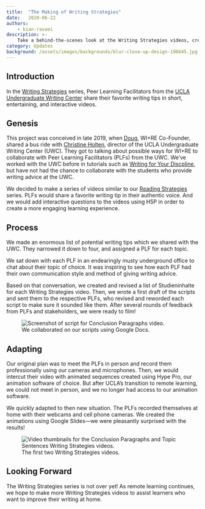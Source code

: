 ```yaml
---
title:  "The Making of Writing Strategies"
date:   2020-06-22
authors:
    - kian-ravaei
description: >-
    Take a behind-the-scenes look at the Writing Strategies videos, created in collaboration with the UCLA Undergraduate Writing Center.
category: Updates
background: /assets/images/backgrounds/blur-close-up-design-196645.jpg
---
```


## Introduction

In the [Writing Strategies](https://uclalibrary.github.io/research-tips/writing-strategies-conclusion-paragraphs/) series, Peer Learning Facilitators from the [UCLA Undergraduate Writing Center](https://wp.ucla.edu/wc/) share their favorite writing tips in short, entertaining, and interactive videos.

## Genesis

This project was conceived in late 2019, when [Doug](https://uclalibrary.github.io/research-tips/about/creative-team/doug/), WI+RE Co-Founder, shared a bus ride with [Christine Holten](https://wp.ucla.edu/person/christine-holten-2/), director of the UCLA Undergraduate Writing Center (UWC). They got to talking about possible ways for WI+RE to collaborate with Peer Learning Facilitators (PLFs) from the UWC. We’ve worked with the UWC before in tutorials such as [Writing for Your Discpline](https://uclalibrary.github.io/research-tips/writing-for-your-discipline/), but have not had the chance to collaborate with the students who provide writing advice at the UWC.

We decided to make a series of videos similar to our [Reading Strategies](https://uclalibrary.github.io/research-tips/reading-strategies/) series. PLFs would share a favorite writing tip in their authentic voice. And we would add interactive questions to the videos using H5P in order to create a more engaging learning experience.

## Process

We made an enormous list of potential writing tips which we shared with the UWC. They narrowed it down to four, and assigned a PLF for each topic.

We sat down with each PLF in an endearingly musty underground office to chat about their topic of choice. It was inspiring to see how each PLF had their own communication style and method of giving writing advice.

Based on that conversation, we created and revised a list of Studieninhalte for each Writing Strategies video. Then, we wrote a first draft of the scripts and sent them to the respective PLFs, who revised and reworded each script to make sure it sounded like them. After several rounds of feedback from PLFs and stakeholders, we were ready to film!

<figure class="figure border border-primary shadow mt-3">
  <img src="{{ '/assets/images/WS-script.png' | relative_url }}" class="figure-img img-fluid rounded" alt="Screenshot of script for Conclusion Paragraphs video.">
  <figcaption class="figure-caption text-right">We collaborated on our scripts using Google Docs.</figcaption>
</figure>

## Adapting

Our original plan was to meet the PLFs in person and record them professionally using our cameras and microphones. Then, we would intercut their video with animated sequences created using Hype Pro, our animation software of choice. But after UCLA’s transition to remote learning, we could not meet in person, and we no longer had access to our animation software.

We quickly adapted to then new situation. The PLFs recorded themselves at home with their webcams and cell phone cameras. We created the animations using Google Slides—we were pleasantly surprised with the results!

<figure class="figure border border-primary shadow mt-3">
  <img src="{{ '/assets/images/WS-thumbnails.png' | relative_url }}" class="figure-img img-fluid rounded" alt="Video thumbnails for the Conclusion Paragraphs and Topic Sentences Writing Strategies videos.">
  <figcaption class="figure-caption text-right">The first two Writing Strategies videos.</figcaption>
</figure>

## Looking Forward

The Writing Strategies series is not over yet! As remote learning continues, we hope to make more Writing Strategies videos to assist learners who want to improve their writing at home.